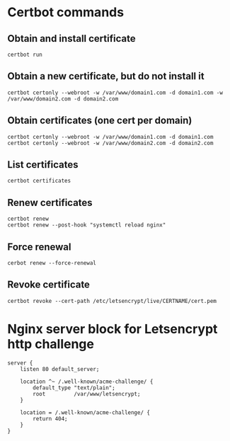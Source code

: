 # Certbot commands
## Obtain and install certificate
```
certbot run
```

## Obtain a new certificate, but do not install it
```
certbot certonly --webroot -w /var/www/domain1.com -d domain1.com -w /var/www/domain2.com -d domain2.com
```

## Obtain certificates (one cert per domain)
```
certbot certonly --webroot -w /var/www/domain1.com -d domain1.com
certbot certonly --webroot -w /var/www/domain2.com -d domain2.com
```

## List certificates
```
certbot certificates
```

## Renew certificates
```
certbot renew
certbot renew --post-hook "systemctl reload nginx"
```

## Force renewal
```
cerbot renew --force-renewal
```

## Revoke certificate
```
certbot revoke --cert-path /etc/letsencrypt/live/CERTNAME/cert.pem
```

# Nginx server block for Letsencrypt http challenge
```
server {
    listen 80 default_server;

    location ^~ /.well-known/acme-challenge/ {
        default_type "text/plain";
        root         /var/www/letsencrypt;
    }

    location = /.well-known/acme-challenge/ {
        return 404;
    }
}
```
